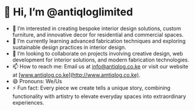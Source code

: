 # 👋 Hi, I’m @antiqloglimited

- 👀 I’m interested in creating bespoke interior design solutions, custom furniture, and innovative decor for residential and commercial spaces.
- 🌱 I’m currently learning advanced fabrication techniques and exploring sustainable design practices in interior design.
- 💞️ I’m looking to collaborate on projects involving creative design, web development for interior solutions, and modern fabrication technologies.
- 📫 How to reach me: Email us at info@antiqlog.co.ke or visit our website at [www.antiqlog.co.ke](http://www.amtiqlog.co.ke).
- 😄 Pronouns: We/Us
- ⚡ Fun fact: Every piece we create tells a unique story, combining functionality with artistry to elevate everyday spaces into extraordinary experiences.



